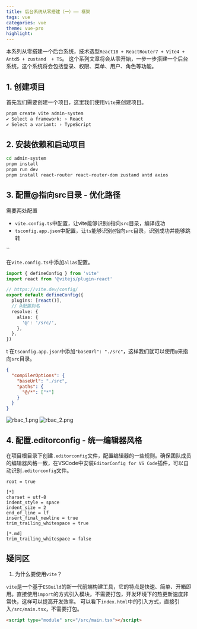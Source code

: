 ```yaml
---
title: 后台系统从零搭建（一）—— 框架
tags: vue
categories: vue
theme: vue-pro
highlight:
---
```



本系列从零搭建一个后台系统，技术选型`React18 + ReactRouter7 + Vite4 + Antd5 + zustand  + TS`。
这个系列文章将会从零开始，一步一步搭建一个后台系统，这个系统将会包括登录、权限、菜单、用户、角色等功能。

## 1. 创建项目

首先我们需要创建一个项目，这里我们使用`Vite`来创建项目。

```bash
pnpm create vite admin-system
✔ Select a framework: › React
✔ Select a variant: › TypeScript
```

## 2. 安装依赖和启动项目

```bash
cd admin-system
pnpm install
pnpm run dev
pnpm install react-router react-router-dom zustand antd axios
```
## 3. 配置@指向src目录 - 优化路径

需要两处配置
- `vite.config.ts`中配置，让vite能够识别`@`指向`src`目录，编译成功
- `tsconfig.app.json`中配置，让`ts`能够识别`@`指向`src`目录，识别成功并能够跳转

``

在`vite.config.ts`中添加`alias`配置。

```typescript
import { defineConfig } from 'vite'
import react from '@vitejs/plugin-react'

// https://vite.dev/config/
export default defineConfig({
  plugins: [react()],
  // @配置别名
  resolve: {
    alias: {
      '@': '/src/',
    },
  },
})
```
t
在`tsconfig.app.json`中添加`"baseUrl": "./src"`，这样我们就可以使用`@`来指向`src`目录。

```json
{
  "compilerOptions": {
    "baseUrl": "./src",
    "paths": {
      "@/*": ["*"]
    }
  }
}
```

![rbac_1.png](https://blog-huahua.oss-cn-beijing.aliyuncs.com/blog/code/rbac_1.png)
![rbac_2.png](https://blog-huahua.oss-cn-beijing.aliyuncs.com/blog/code/rbac_2.png)

## 4. 配置.editorconfig - 统一编辑器风格

在项目根目录下创建`.editorconfig`文件，配置编辑器的一些规则。确保团队成员的编辑器风格一致，在VSCode中安装`EditorConfig for VS Code`插件，可以自动识别`.editorconfig`文件。

```shell
root = true

[*]
charset = utf-8
indent_style = space
indent_size = 2
end_of_line = lf
insert_final_newline = true
trim_trailing_whitespace = true

[*.md]
trim_trailing_whitespace = false
```



## 疑问区

1. 为什么要使用`vite`？

`vite`是一个基于`ESBuild`的新一代前端构建工具，它的特点是快速、简单、开箱即用。直接使用`import`的方式引入模块，不需要打包，开发环境下的热更新速度非常快，这样可以提高开发效率。
可以看下`index.html`中的引入方式，直接引入`/src/main.tsx`，不需要打包。

```html
<script type="module" src="/src/main.tsx"></script>
```
